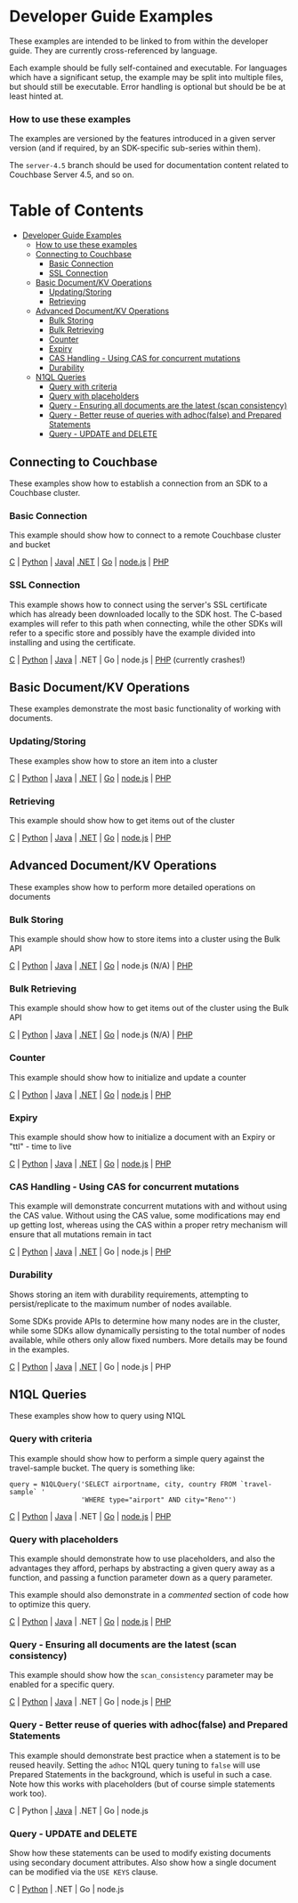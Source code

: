 # Developer Guide Examples

These examples are intended to be linked to from within the developer guide.
They are currently cross-referenced by language.

Each example should be fully self-contained and executable. For languages which have a significant setup, the example may be split into multiple files, but should still be executable. Error handling is optional but should be be at least hinted at.

### How to use these examples

The examples are versioned by the features introduced in a given server
version (and if required, by an SDK-specific sub-series within them).

The `server-4.5` branch should be used for documentation content related
to Couchbase Server 4.5, and so on.


Table of Contents
=================

  * [Developer Guide Examples](#developer-guide-examples)
      * [How to use these examples](#how-to-use-these-examples)
    * [Connecting to Couchbase](#connecting-to-couchbase)
      * [Basic Connection](#basic-connection)
      * [SSL Connection](#ssl-connection)
    * [Basic Document/KV Operations](#basic-documentkv-operations)
      * [Updating/Storing](#updatingstoring)
      * [Retrieving](#retrieving)
    * [Advanced Document/KV Operations](#advanced-documentkv-operations)
      * [Bulk Storing](#bulk-storing)
      * [Bulk Retrieving](#bulk-retrieving)
      * [Counter](#counter)
      * [Expiry](#expiry)
      * [CAS Handling \- Using CAS for concurrent mutations](#cas-handling---using-cas-for-concurrent-mutations)
      * [Durability](#durability)
    * [N1QL Queries](#n1ql-queries)
      * [Query with criteria](#query-with-criteria)
      * [Query with placeholders](#query-with-placeholders)
      * [Query \- Ensuring all documents are the latest (scan consistency)](#query---ensuring-all-documents-are-the-latest-scan-consistency)
      * [Query \- Better reuse of queries with adhoc(false) and Prepared Statements](#query---better-reuse-of-queries-with-adhocfalse-and-prepared-statements)
      * [Query \- UPDATE and DELETE](#query---update-and-delete)


## Connecting to Couchbase
These examples show how to establish a connection from an SDK to
a Couchbase cluster.

### Basic Connection
This example should show how to connect to a remote Couchbase cluster and bucket

[C](c/connecting.c) |
[Python](python/connecting.py) |
[Java](java/src/main/java/com/couchbase/devguide/ConnectionBase.java)|
[.NET](dotnet/ConnectionBase.cs) |
[Go](go/connecting.go) |
[node.js](nodejs/connecting.js) |
[PHP](php/connecting.php)

### SSL Connection
This example shows how to connect using the server's SSL certificate which has
already been downloaded locally to the SDK host. The C-based examples will
refer to this path when connecting, while the other SDKs will refer to a
specific store and possibly have the example divided into installing and using
the certificate.

[C](c/connecting-ssl.c) |
[Python](python/connecting-ssl.py) |
[Java](java/src/main/java/com/couchbase/devguide/ConnectingSsl.java) |
.NET |
Go |
node.js |
[PHP](connecting-ssl.php) (currently crashes!)

## Basic Document/KV Operations

These examples demonstrate the most basic functionality of working with
documents.

### Updating/Storing
These examples show how to store an item into a cluster

[C](c/updating.c) |
[Python](python/updating.py) |
[Java](java/src/main/java/com/couchbase/devguide/Updating.java) |
[.NET](dotnet/Update.cs) |
[Go](go/updating.go) |
[node.js](nodejs/updating.js) |
[PHP](php/updating.php)

### Retrieving
This example should show how to get items out of the cluster

[C](c/retrieving.cc) |
[Python](python/retrieving.py) |
[Java](java/src/main/java/com/couchbase/devguide/Retrieving.java) |
[.NET](dotnet/Retrieve.cs) |
[Go](go/retrieving.go) |
[node.js](nodejs/retrieving.js) |
[PHP](php/retrieving.php)

## Advanced Document/KV Operations
These examples show how to perform more detailed operations on documents

### Bulk Storing
This example should show how to store items into a cluster using the Bulk API

[C](c/bulk-store.cc) |
[Python](python/bulk-operations.py) |
[Java](java/src/main/java/com/couchbase/devguide/BulkInsert.java) |
[.NET](dotnet/BulkInsert.cs) |
[Go](go/bulk-insert.go) |
node.js (N/A) |
[PHP](php/bulk-operations.php)

### Bulk Retrieving
This example should show how to get items out of the cluster using the Bulk API

[C](c/bulk-get.cc) |
[Python](python/bulk-operations.py) |
[Java](java/src/main/java/com/couchbase/devguide/BulkGet.java) |
[.NET](dotnet/BulkGet.cs) |
[Go](go/bulk-get.go) |
node.js (N/A) |
[PHP](php/bulk-operations.php)

### Counter
This example should show how to initialize and update a counter

[C](c/counter.cc) |
[Python](python/counter.py) |
[Java](java/src/main/java/com/couchbase/devguide/Counter.java) |
[.NET](dotnet/Counter.cs) |
[Go](go/counter.go) |
[node.js](nodejs/counter.js) |
[PHP](php/counter.php)

### Expiry
This example should show how to initialize a document with an Expiry or "ttl" - time to live

[C](c/expiration.cc) |
[Python](python/expiration.py) |
[Java](java/src/main/java/com/couchbase/devguide/Expiration.java) |
[.NET](dotnet/Expiration.cs) |
[Go](go/expiration.go) |
[node.js](nodejs/expiration.js) |
[PHP](php/expiration.php)


### CAS Handling - Using CAS for concurrent mutations
This example will demonstrate concurrent mutations with and without using the
CAS value. Without using the CAS value, some modifications may end up getting
lost, whereas using the CAS within a proper retry mechanism will ensure that
all mutations remain in tact

[C](c/cas.cc) |
[Python](python/cas.py) |
[Java](java/src/main/java/com/couchbase/devguide/Cas.java) |
[.NET](dotnet/Cas.cs) |
Go |
node.js |
[PHP](php/cas.php)

### Durability
Shows storing an item with durability requirements, attempting to persist/replicate
to the maximum number of nodes available.

Some SDKs provide APIs to determine how many nodes are in the cluster, while some SDKs allow dynamically persisting to the total number of nodes available, while others only allow fixed numbers. More details may be found in the examples.

[C](c/durability.cc) |
[Python](python/durability.py) |
[Java](java/src/main/java/com/couchbase/devguide/Durability.java) |
[.NET](dotnet/Durability.cs) |
Go |
node.js |
PHP

## N1QL Queries

These examples show how to query using N1QL

### Query with criteria
This example should show how to perform a simple query against the travel-sample bucket. The query is something like:

```
query = N1QLQuery('SELECT airportname, city, country FROM `travel-sample` '
                  'WHERE type="airport" AND city="Reno"')
```

[C](c/query-criteria.cc) |
[Python](python/query-criteria.py) |
[Java](java/src/main/java/com/couchbase/devguide/QueryCriteria.java) |
.NET |
[Go](go/query-criteria.go) |
[node.js](nodejs/query-criteria.js) |
[PHP](php/query-criteria.php)


### Query with placeholders
This example should demonstrate how to use placeholders, and also the advantages they afford, perhaps by abstracting a given query away as a function, and passing a function parameter down as a query parameter.

This example should also demonstrate in a *commented* section of code how to
optimize this query.

[C](c/query-placeholders.cc) |
[Python](python/query-placeholders.py) |
[Java](java/src/main/java/com/couchbase/devguide/QueryPlaceholders.java) |
.NET |
[Go](go/query-placeholders.go) |
[node.js](nodejs/query-placeholders.js) |
[PHP](php/query-placeholders.php)

### Query - Ensuring all documents are the latest (scan consistency)
This example should show how the `scan_consistency` parameter may be enabled for a specific query.

[C](c/query-consistency.cc) |
[Python](python/query-consistency.py) |
[Java](java/src/main/java/com/couchbase/devguide/QueryConsistency.java) |
.NET |
Go |
node.js |
[PHP](php/query-consistency.php)

### Query - Better reuse of queries with adhoc(false) and Prepared Statements
This example should demonstrate best practice when a statement is to be reused heavily. Setting the `adhoc` N1QL query tuning to `false` will use Prepared Statements in the background, which is useful in such a case. Note how this works with placeholders (but of course simple statements work too).

C |
Python |
[Java](java/src/main/java/com/couchbase/devguide/QueryPrepared.java) |
.NET |
Go |
node.js

### Query - UPDATE and DELETE

Show how these statements can be used to modify existing documents using
secondary document attributes. Also show how a single document can be
modified via the `USE KEYS` clause.

C |
[Python](python/n1ql-update-delete.py)
| .NET |
Go |
node.js

